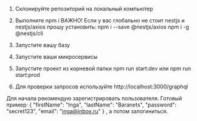 1. Склонируйте репозиторий на локальный компьютер
2. Выполните npm i
ВАЖНО! Если у вас глобально не стоит nestjs и nestjs/axios прошу установить:
npm i --save @nestjs/axios 
npm i -g @nestjs/cli

4. Запустите вашу базу
5. Запустите ваши микросервисы
6. Запустите проект из корневой папки npm run start:dev или npm run start:prod
7. Для проверки запросов используйте http://localhost:3000/graphql

Для начала рекомендую зарегистрировать пользователя. Готовый пример:
{
"firstName": "Inga",
"lastName": "Baranets",
"password": "secret123",
"email": "inga@inbox.ru"
}
, а потом залогиниться.
